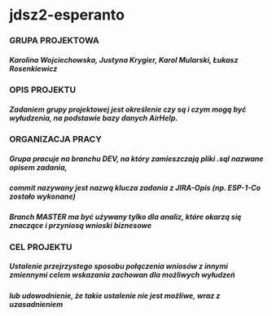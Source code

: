 # jdsz2-esperanto

### GRUPA PROJEKTOWA

##### Karolina Wojciechowska, Justyna Krygier, Karol Mularski, Łukasz Rosenkiewicz

### OPIS PROJEKTU

##### Zadaniem grupy projektowej jest określenie czy są i czym mogą być wyłudzenia, na podstawie bazy danych AirHelp. 

### ORGANIZACJA PRACY

##### Grupa pracuje na branchu DEV, na który zamieszczają pliki .sql nazwane opisem zadania, 
##### commit nazywany jest nazwą klucza zadania z JIRA-Opis (np. ESP-1-Co zostało wykonane)
##### Branch MASTER ma być używany tylko dla analiz, które okarzą się znaczące i przyniosą wnioski biznesowe

### CEL PROJEKTU

##### Ustalenie przejrzystego sposobu połączenia wniosów z innymi zmiennymi celem wskazania zachowan dla możliwych wyłudzeń
##### lub udowodnienie, że takie ustalenie nie jest możliwe, wraz z uzasadnieniem
